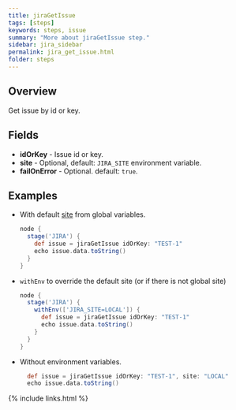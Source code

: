 ```yaml
---
title: jiraGetIssue
tags: [steps]
keywords: steps, issue
summary: "More about jiraGetIssue step."
sidebar: jira_sidebar
permalink: jira_get_issue.html
folder: steps
---
```


## Overview

Get issue by id or key.

## Fields

* **idOrKey** - Issue id or key.
* **site** - Optional, default: `JIRA_SITE` environment variable.
* **failOnError** - Optional. default: `true`.

## Examples

* With default [site](config#environment-variables) from global variables.

  ```groovy
  node {
    stage('JIRA') {
      def issue = jiraGetIssue idOrKey: "TEST-1"
      echo issue.data.toString()
    }
  }
  ```
* `withEnv` to override the default site (or if there is not global site)

  ```groovy
  node {
    stage('JIRA') {
      withEnv(['JIRA_SITE=LOCAL']) {
        def issue = jiraGetIssue idOrKey: "TEST-1"
        echo issue.data.toString()
      }
    }
  }
  ```
* Without environment variables.

  ```groovy
    def issue = jiraGetIssue idOrKey: "TEST-1", site: "LOCAL"
    echo issue.data.toString()
  ```

{% include links.html %}
